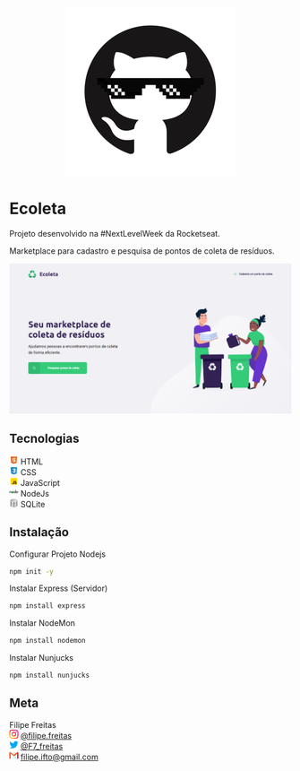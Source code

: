<div align="center">
<img src="./public/assets/readme/GitHub.png">
</div>

# Ecoleta
 Projeto desenvolvido na #NextLevelWeek da Rocketseat.

 Marketplace para cadastro e pesquisa de pontos de coleta de resíduos.

![](./public/assets/readme/home.png)

## Tecnologias

![](./public/assets/readme/html.png) HTML <br>
![](./public/assets/readme/css.png) CSS <br>
![](./public/assets/readme/js.png) JavaScript <br>
![](./public/assets/readme/nodejs.png) NodeJs <br>
![](./public/assets/readme/sql.png) SQLite <br>

## Instalação

Configurar Projeto Nodejs
```sh
npm init -y
```

Instalar Express (Servidor)
```sh
npm install express
```

Instalar NodeMon
```sh
npm install nodemon
```

Instalar Nunjucks
```sh
npm install nunjucks
```

## Meta

Filipe Freitas <br>
![](./public/assets/readme/instagram.png) [@filipe.freitas](https://instagram.com/filipe.freitas) <br>
![](./public/assets/readme/twitter.png) [@F7_freitas](https://twitter.com/f7_freitas) <br>
![](./public/assets/readme/email.png) filipe.ifto@gmail.com